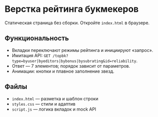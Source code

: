 # Верстка рейтинга букмекеров

Статическая страница без сборки. Откройте `index.html` в браузере.

## Функциональность
- Вкладки переключают режимы рейтинга и инициируют «запрос».
- Имитация API: `GET /topbk?type=byuser|byeditors|bybonus|bysubrating&id=reliability`.
- Ответ — 7 элементов; порядок зависит от параметров.
- Анимации: кнопки и плавное заполнение звезд.

## Файлы
- `index.html` — разметка и шаблон строки
- `styles.css` — стили и адаптив
- `script.js` — логика вкладок и mock API

